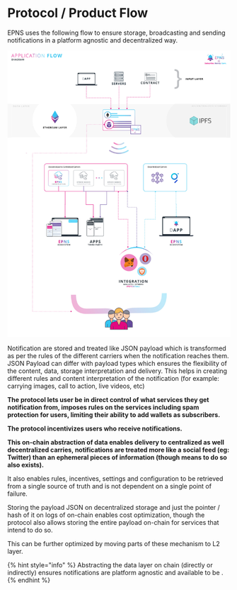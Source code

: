 # Protocol / Product Flow

EPNS uses the following flow to ensure storage, broadcasting and sending notifications in a platform agnostic and decentralized way.

![High Level Application Flow of EPNS protocol / product](../../.gitbook/assets/highleveldefi.jpg)

Notification are stored and treated like JSON payload which is transformed as per the rules of the different carriers when the notification reaches them. JSON Payload can differ with payload types which ensures the flexibility of the content, data, storage interpretation and delivery. This helps in creating different rules and content interpretation of the notification \(for example: carrying images, call to action, live videos, etc\)

**The protocol lets user be in direct control of what services they get notification from, imposes rules on the services including spam protection for users, limiting their ability to add wallets as subscribers.**

**The protocol incentivizes users who receive notifications.**

**This on-chain abstraction of data enables delivery to centralized as well decentralized carries, notifications are treated more like a social feed \(eg: Twitter\) than an ephemeral pieces of information \(though means to do so also exists\).** 

It also enables rules, incentives, settings and configuration to be retrieved from a single source of truth and is not dependent on a single point of failure.

Storing the payload JSON on decentralized storage and just the pointer / hash of it on logs of on-chain enables cost optimization, though the protocol also allows storing the entire payload on-chain for services that intend to do so.

This can be further optimized by moving parts of these mechanism to L2 layer.

{% hint style="info" %}
Abstracting the data layer on chain \(directly or indirectly\) ensures notifications are platform agnostic and available to be .
{% endhint %}

